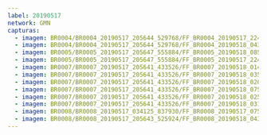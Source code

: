 ```yaml
---
label: 20190517
network: GMN
capturas:
  - imagem: BR0004/BR0004_20190517_205644_529768/FF_BR0004_20190517_224733_178_0131584.fits_maxpixel.jpg
  - imagem: BR0004/BR0004_20190517_205644_529768/FF_BR0004_20190518_043710_039_0550144.fits_maxpixel.jpg
  - imagem: BR0005/BR0005_20190517_205647_555884/FF_BR0005_20190518_085613_297_0841984.fits_maxpixel.jpg
  - imagem: BR0005/BR0005_20190517_205647_555884/FF_BR0005_20190517_224256_787_0122112.fits_maxpixel.jpg
  - imagem: BR0007/BR0007_20190517_205641_433526/FF_BR0007_20190518_014559_815_0315648.fits_maxpixel.jpg
  - imagem: BR0007/BR0007_20190517_205641_433526/FF_BR0007_20190518_035551_460_0460288.fits_maxpixel.jpg
  - imagem: BR0007/BR0007_20190517_205641_433526/FF_BR0007_20190518_020841_566_0340736.fits_maxpixel.jpg
  - imagem: BR0007/BR0007_20190517_205641_433526/FF_BR0007_20190518_075009_765_0719104.fits_maxpixel.jpg
  - imagem: BR0007/BR0007_20190517_205641_433526/FF_BR0007_20190518_025540_684_0392960.fits_maxpixel.jpg
  - imagem: BR0007/BR0007_20190517_205641_433526/FF_BR0007_20190518_031546_941_0415488.fits_maxpixel.jpg
  - imagem: BR0008/BR0008_20190517_034125_837930/FF_BR0008_20190517_075254_645_0076032.fits_maxpixel.jpg
  - imagem: BR0008/BR0008_20190517_205643_525924/FF_BR0008_20190518_043559_260_0386048.fits_maxpixel.jpg
---
```

